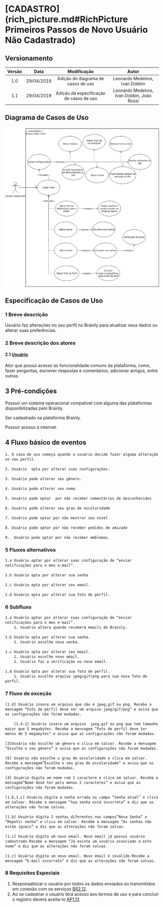 # [CADASTRO](rich_picture.md#RichPicture Primeiros Passos de Novo Usuário Não Cadastrado)

## Versionamento

|  Versão | Data | Modificação | Autor |
|  :------: | :------: | :------: | :------:
| 1.0 | 29/04/2019 | Adição do diagrama de casos de uso | Leonardo Medeiros, Ivan Dobbin |
| 1.1 | 29/04/2019 | Adição da especificação de casos de uso | Leonardo Medeiros, Ivan Dobbin, João Rossi |

## Diagrama de Casos de Uso

![Diagrama de casos de uso: Alterar Perfil](images/diagramas_casos_uso/Alterar_Perfil.png)

## Especificação de Casos de Uso

### 1 Breve descrição
Usuário faz alterações no seu perfil no Brainly para atualizar seus dados ou alterar suas preferências.
### 2 Breve descrição dos atores
#### 2.1 [Usuário](lexicos10x5f8c4.md#L12660)
Ator que possui acesso às funcionalidade comuns da plataforma, como, fazer perguntas, escrever respostas e comentários, adicionar amigos, entre outras. 
## 3 Pré-condições
Possuir um sistema operacional compatível com alguma das plataformas disponibilizadas pelo Brainly.

Ser cadastrado na plataforma Brainly.

Possuir acesso à internet.

## 4 Fluxo básico de eventos
    1. O caso de uso começa quando o usuário decide fazer alguma alteração no seu perfil.
   
    2. Usuário  opta por alterar suas configurações.
   
    3. Usuário pode alterar seu gênero.
   
    4. Usuário pode alterar seu nome.
   
    5. Usuário pode optar  por não receber comentários de desconhecidos
   
    6. Usuário pode alterar seu grau de escolaridade
   
    7. Usuário pode optar por não mostrar seu nível 
   
    8. Usuário pode optar por não receber pedidos de amizade
   
    9.  Usuário pode optar por não receber emblemas.

### 5 Fluxos alternativos
	1.a Usuário optar por alterar suas configuração de “enviar notificações para o meu e-mail”.
    
    1.b Usuário opta por alterar sua senha
    
    1.c Usuário opta por alterar seu email.
    
    1.d Usuário opta por alterar sua foto de perfil.


### 6 Subfluxo
	1.a Usuário optar por alterar suas configuração de “enviar notificações para o meu e-mail”.
        1. Usuário altera quando receberá emails do Brainly.

    1.b Usuário opta por alterar sua senha.
        1. Usuário escolhe nova senha.

    1.c Usuário opta por alterar seu email.
        1. Usuário escolhe novo email.
        2. Usuário faz a verificação no novo email.

    1.d Usuário opta por alterar sua foto de perfil.
        1. Usuário escolhe arquivo jpeg/gif/png para sua nova foto de perfil.

### 7 Fluxo de exceção
	[1.d] Usuário insere um arquivo que não é jpeg,gif ou png. Recebe a mensagem “Foto de perfil deve ser um arquivo jpeg/gif/png” e avisa que as configurações não foram mudadas.

        [1.d.1] Usuário insere um arquivo  jpeg,gif ou png que tem tamanho maior que 5 megabytes. Recebe a mensagem “Foto de perfil deve ter menos de 5 megabytes” e avisa que as configurações não foram mudadas.

    [3]Usuário não escolhe um gênero e clica em salvar. Recebe a mensagem “Escolha o seu gênero” e avisa que as configurações não foram mudadas.

    [6] Usuário não escolhe o grau de escolaridade e clica em salvar. Recebe a mensagem”Escolha o seu grau de escolaridade” e avisa que as configurações não foram mudadas.

    [4] Usuário digita um nome com 1 caractere e clica em salvar. Recebe a mensagem”Nome deve ter pelo menos 2 caracteres” e avisa que as configurações não foram mudadas.

    [1.b,1.c] Usuário digita a senha errada no campo “Senha atual” e clica em salvar. Recebe a mensagem “Sua senha está incorreta” e diz que as alterações não foram salvas.

    [1.b] Usuário digita 2 senhas diferentes nos campos”Nova Senha” e “Repetir senha” e clica em salvar. Recebe a mensagem “As senhas não estão iguais” e diz que as alterações não foram salvas.

    [1.c] Usuário digita um novo email. Novo email já possui usuário cadastrado.Recebe a mensagem “Já existe um usuário associado a este nome” e diz que as alterações não foram salvas.

    [1.c] Usuário digita um novo email. Novo email é inválido.Recebe a mensagem “E-mail incorreto” e diz que as alterações não foram salvas.



### 8 Requisitos Especiais
1. Responsabiizar o usuário por todos os dados enviados ou transmitidos em conexão com os serviços [BR2.12](brainstorm.md).
2. Ao se cadastrar o usuário terá acesso aos termos de uso e para concluir o registro deverá aceita-lo [AP1.13](analise_protocolo.md)
